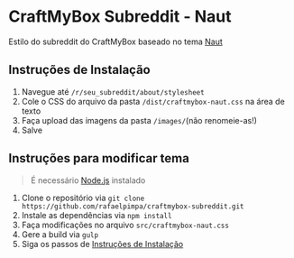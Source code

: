 # CraftMyBox Subreddit - Naut

Estilo do subreddit do CraftMyBox baseado no tema [Naut](https://github.com/Axel--/Naut-for-reddit)

## Instruções de Instalação

  1. Navegue até ``/r/seu_subreddit/about/stylesheet``
  2. Cole o CSS do arquivo da pasta ``/dist/craftmybox-naut.css`` na área de texto
  3. Faça upload das imagens da pasta ``/images/``(não renomeie-as!)
  4. Salve

## Instruções para modificar tema

  > É necessário [Node.js](https://nodejs.org/) instalado

  1. Clone o repositório via ``git clone https://github.com/rafaelpimpa/craftmybox-subreddit.git``
  2. Instale as dependências via ``npm install``
  3. Faça modificações no arquivo ``src/craftmybox-naut.css``
  4. Gere a build via ``gulp``
  5. Siga os passos de [Instruções de Instalação](#instruções-de-instalação)
